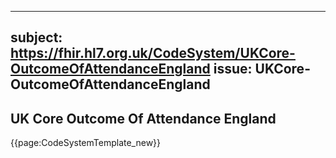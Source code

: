 
---
subject: https://fhir.hl7.org.uk/CodeSystem/UKCore-OutcomeOfAttendanceEngland
issue: UKCore-OutcomeOfAttendanceEngland
---
## UK Core Outcome Of Attendance England

{{page:CodeSystemTemplate_new}}
    
